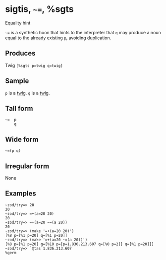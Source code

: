 sigtis, `~=`, %sgts
============================

Equality hint

`~=` is a synthetic hoon that hints to the interpreter that `q` may
produce a noun equal to the already existing `p`, avoiding duplication.

Produces
--------

Twig `[%sgts p=twig q=twig]`

Sample
------

`p` is a [twig](). `q` is a [twig]().

Tall form
---------

    ~=  p
        q

Wide form
---------

    ~=(p q)

Irregular form
--------------

None

Examples
--------

    ~zod/try=> 20
    20
    ~zod/try=> =+(a=20 20)
    20
    ~zod/try=> =+(a=20 ~=(a 20))
    20
    ~zod/try=> (make '=+(a=20 20)')
    [%8 p=[%1 p=20] q=[%1 p=20]]
    ~zod/try=> (make '=+(a=20 ~=(a 20))')
    [%8 p=[%1 p=20] q=[%10 p=[p=1.836.213.607 q=[%0 p=2]] q=[%1 p=20]]]
    ~zod/try=> `@tas`1.836.213.607
    %germ
